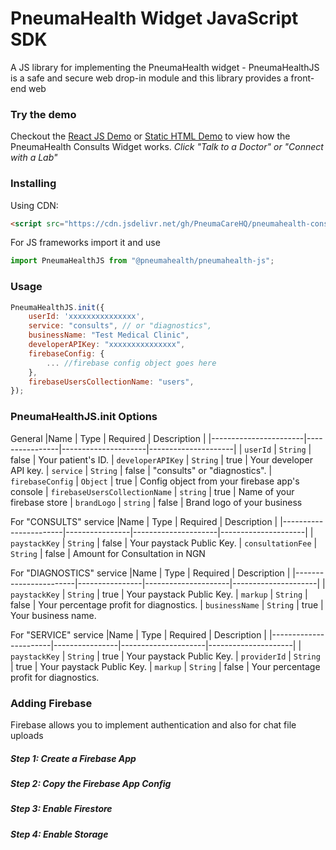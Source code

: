 # PneumaHealth Widget JavaScript SDK

A JS library for implementing the PneumaHealth widget - PneumaHealthJS is a safe and secure web drop-in module and this library provides a front-end web

### Try the demo

Checkout the [React JS Demo](https://codesandbox.io/s/pneumahealth-js-demo-yo832) or [Static HTML Demo](https://codesandbox.io/s/pneumahealth-js-html-demo-ihd3i) to view how the PneumaHealth Consults Widget works. _Click "Talk to a Doctor" or "Connect with a Lab"_

### Installing

Using CDN:

```html
<script src="https://cdn.jsdelivr.net/gh/PneumaCareHQ/pneumahealth-consults-js@1.0.12/dist/bundle.js"></script>
```

For JS frameworks import it and use

```js
import PneumaHealthJS from "@pneumahealth/pneumahealth-js";
```

### Usage

```js
PneumaHealthJS.init({
    userId: 'xxxxxxxxxxxxxxx',
    service: "consults", // or "diagnostics",
    businessName: "Test Medical Clinic",
    developerAPIKey: "xxxxxxxxxxxxxxx",
    firebaseConfig: {
        ... //firebase config object goes here
    },
    firebaseUsersCollectionName: "users",
});
```

### PneumaHealthJS.init Options

General
|Name | Type | Required | Description |
|-----------------------|----------------|---------------------|---------------------|
| `userId` | `String` | false | Your patient's ID.
| `developerAPIKey` | `String` | true | Your developer API key.
| `service` | `String` | false | "consults" or "diagnostics".
| `firebaseConfig` | `Object` | true | Config object from your firebase app's console
| `firebaseUsersCollectionName` | `string` | true | Name of your firebase store
| `brandLogo` | `string` | false | Brand logo of your business

For "CONSULTS" service
|Name | Type | Required | Description |
|-----------------------|----------------|---------------------|---------------------|
| `paystackKey` | `String` | false | Your paystack Public Key.
| `consultationFee` | `String` | false | Amount for Consultation in NGN

For "DIAGNOSTICS" service
|Name | Type | Required | Description |
|-----------------------|----------------|---------------------|---------------------|
| `paystackKey` | `String` | true | Your paystack Public Key.
| `markup` | `String` | false | Your percentage profit for diagnostics.
| `businessName` | `String` | true | Your business name.

For "SERVICE" service
|Name | Type | Required | Description |
|-----------------------|----------------|---------------------|---------------------|
| `paystackKey` | `String` | true | Your paystack Public Key.
| `providerId` | `String` | true | Your paystack Public Key.
| `markup` | `String` | false | Your percentage profit for diagnostics.

### Adding Firebase

Firebase allows you to implement authentication and also for chat file uploads

##### Step 1: Create a Firebase App

##### Step 2: Copy the Firebase App Config

##### Step 3: Enable Firestore

##### Step 4: Enable Storage
